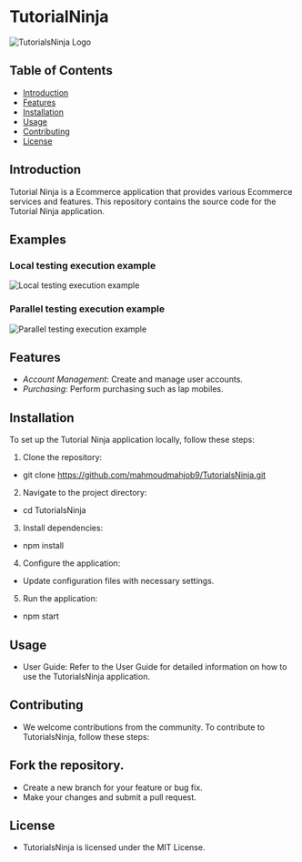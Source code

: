 # TutorialNinja

![TutorialsNinja Logo](https://tutorialsninja.com/demo/image/cache/catalog/demo/banners/MacBookAir-1140x380.jpg)

## Table of Contents

- [Introduction](#introduction)
- [Features](#features)
- [Installation](#installation)
- [Usage](#usage)
- [Contributing](#contributing)
- [License](#license)

## Introduction

Tutorial Ninja is a Ecommerce application that provides various Ecommerce services and features. This repository contains the source code for the Tutorial Ninja application.

## Examples

### Local testing execution example

![Local testing execution example](example_filed_test_with_report.gif)

### Parallel testing execution example 

![Parallel testing execution example](selenium-grid-execution.gif)

## Features

- *Account Management*: Create and manage user accounts.
- *Purchasing*: Perform purchasing such as lap mobiles.

## Installation

To set up the  Tutorial Ninja application locally, follow these steps:

1. Clone the repository:
*   git clone https://github.com/mahmoudmahjob9/TutorialsNinja.git
2. Navigate to the project directory:
*   cd TutorialsNinja
3. Install dependencies:
*   npm install
4. Configure the application:

* Update configuration files with necessary settings.
5. Run the application:
*   npm start

## Usage
* User Guide: Refer to the User Guide for detailed information on how to use the TutorialsNinja application.

## Contributing
* We welcome contributions from the community. To contribute to TutorialsNinja, follow these steps:

## Fork the repository.
* Create a new branch for your feature or bug fix.
* Make your changes and submit a pull request.

## License
* TutorialsNinja is licensed under the MIT License.